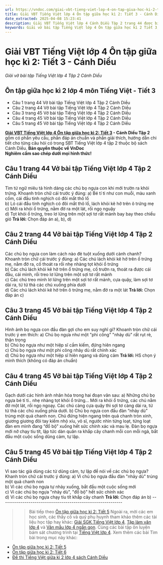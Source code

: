 ```yaml
---
url: https://vndoc.com/giai-vbt-tieng-viet-lop-4-on-tap-giua-hoc-ki-2-tiet-3-canh-dieu-303819
title: Giải VBT Tiếng Việt lớp 4 Ôn tập giữa học kì 2: Tiết 3 - Cánh Diều - Giải vở bài tập Tiếng Việt lớp 4 Tập 2 Cánh Diều - VnDoc.com
date_extracted: 2025-04-08 15:23:41
description: Giải VBT Tiếng Việt lớp 4 Cánh Diều Tập 2 trang 44 được biên soạn nhằm giúp các em HS đạt kết quả tốt trong quá trình làm bài tập và học tập môn Tiếng Việt lớp 4.
keywords: Giải vở bài tập Tiếng Việt lớp 4 Ôn tập giữa học kì 2 Tiết 3,Giải vở bài tập Tiếng Việt lớp 4,Ôn tập giữa học kì 2 tiếng việt 4,Ôn tập giữa học kì 2 lớp 4 môn tiếng việt,tiếng việt lớp 4,tiếng việt lớp 4 Cánh Diều,vở bài tập tiếng việt lớp 4,sách tiếng việt lớp 4,bài tập tiếng việt lớp 4,giải bài tập tiếng việt lớp 4,tiếng việt lớp 4 tập 2
---
```


# Giải VBT Tiếng Việt lớp 4 Ôn tập giữa học kì 2: Tiết 3 - Cánh Diều
 _Giải vở bài tập Tiếng Việt lớp 4 Tập 2 Cánh Diều_
## Ôn tập giữa học kì 2 lớp 4 môn Tiếng Việt - Tiết 3
  * Câu 1 trang 44 Vở bài tập Tiếng Việt lớp 4 Tập 2 Cánh Diều
  * Câu 2 trang 44 Vở bài tập Tiếng Việt lớp 4 Tập 2 Cánh Diều
  * Câu 3 trang 45 Vở bài tập Tiếng Việt lớp 4 Tập 2 Cánh Diều
  * Câu 4 trang 45 Vở bài tập Tiếng Việt lớp 4 Tập 2 Cánh Diều
  * Câu 5 trang 45 Vở bài tập Tiếng Việt lớp 4 Tập 2 Cánh Diều

**[Giải VBT Tiếng Việt lớp 4 Ôn tập giữa học kì 2: Tiết 3](<https://vndoc.com/giai-vbt-tieng-viet-lop-4-on-tap-giua-hoc-ki-2-tiet-3-canh-dieu-303819>) \- Cánh Diều Tập 2** gồm có phần yêu cầu, phần đáp án chuẩn và phần giải thích, hướng dẫn chi tiết cho từng câu hỏi có trong SBT Tiếng Việt lớp 4 tập 2 thuộc bộ  sách Cánh Diều.
**Bản quyền thuộc về VnDoc**   
**Nghiêm cấm sao chép dưới mọi hình thức\!**
## **Câu 1 trang 44 Vở bài tập Tiếng Việt lớp 4 Tập 2 Cánh Diều**
Tìm từ ngữ miêu tả hình dáng các chú bọ ngựa con khi mới trườn ra khỏi trứng. Khoanh tròn chữ cái trước ý đúng:
a\) Bé tí ti như con muỗi, màu xanh cốm, cái đầu tinh nghịch có đôi mắt thô lố  
b\) Ló cái đầu tinh nghịch có đôi mắt thô lố, lách khỏi kẽ hở trên ô trứng mẹ  
c\) Mới ra khỏi ổ trứng, nằm đờ ra một lát, rồi ngọ nguậy  
d\) Tọt khỏi ổ trứng, treo lơ lửng trên một sợi tơ rất mảnh bay bay theo chiều gió
**Trả lời:** Chọn đáp án a\), b\), d\)
## **Câu 2 trang 44 Vở bài tập Tiếng Việt lớp 4 Tập 2 Cánh Diều**
Các chú bọ ngựa con làm cách nào đẻ tuột xuống dưới cành chanh? Khoanh tròn chữ cái trước ý đúng:
a\) Các chú lách khỏi kẽ hở trên ổ trứng mẹ, nằm đờ ra, cố thoát ra rồi nhẹ nhàng tọt khỏi ổ trứng  
b\) Các chú lách khỏi kẽ hở trên ổ trứng mẹ, cố trườn ra, thoát ra được cái đầu, cái mình, rồi treo lơ lửng trên một sợi tơ rất mảnh  
c\) Các chú treo mình lơ lửng trên một sợi tơ rất mảnh, cựa quậy, làm sợi tơ dài ra, từ từ thả các chú xuống phía dưới  
d\) Các chú lách khỏi kẽ hở trên ô trứng mẹ, nằm đờ ra một lát
**Trả lời:** Chọn đáp án c\)
## **Câu 3 trang 45 Vở bài tập Tiếng Việt lớp 4 Tập 2 Cánh Diều**
Hình ảnh bọ ngựa con đầu đàn gợi cho em suy nghĩ gì? Khoanh tròn chữ cái trước ý em thích:
a\) Chú bọ ngựa như một "phi công" "nhảy dù" rất rụt rè, thận trọng  
b\) Chú bọ ngựa như một hiệp sĩ cầm kiếm, đứng hiên ngang  
c\) Chú bọ ngựa như một phi công nhảy dù rất chính xác  
d\) Chú bọ ngựa như một hiệp sĩ hiên ngang và dũng cảm
**Trả lời:** HS chọn ý mình thích \(không có đáp án chuẩn\)
## **Câu 4 trang 45 Vở bài tập Tiếng Việt lớp 4 Tập 2 Cánh Diều**
Gạch dưới các hình ảnh nhân hóa trong hai đoạn văn sau: 
a\) Những chú bọ ngựa bé tí ti.. nhẹ nhàng tọt khỏi ổ trứng... Mới ra khỏi ổ trứng, các chú nằm đờ một lát, rồi ngọ ngoạy. Các chú càng cựa quậy thì sợi tơ càng dài ra, từ từ thả các chú xuống phía dưới.
b\) Chú bọ ngựa con đầu đàn “nhảy dù” trúng một quả chanh non. Chú đứng hiện ngang trên quả chanh tròn xinh, giương giương đôi tay kiếm nhỏ xíu, võ sĩ, ngước nhìn từng loạt, từng loạt đàn em mình đang “đổ bộ” xuống hết sức chính xác và mau lẹ. Đàn bọ ngựa mới nở chạy tíu tít, lập tức dàn quân ra khắp cây chanh mỗi con mỗi ngả, bắt đầu một cuộc sống dũng cảm, tự lập.
## **Câu 5 trang 45 Vở bài tập Tiếng Việt lớp 4 Tập 2 Cánh Diều**
Vì sao tác giả dùng các từ dũng cảm, tự lập để nói về các chú bọ ngựa? Khanh tròn chữ cái trước ý đúng:
a\) Vì chú bọ ngựa đầu đàn "nhảy dù" trúng một quả chanh non  
b\) Vì các chú bọ ngựa tự nhảy xuống, bắt đầu một cuộc sống mới  
c\) Vì các chú bọ ngựa "nhảy dù", "đổ bộ" hết sức chính xác  
d\) Vì các chú bọ ngựa chạy tíu tít khắp cây chanh
**Trả lời:** Chọn đáp án b\)
\--------------------------------------------------------------
>> Bài tiếp theo [Ôn tập giữa học kì 2: Tiết 5](<https://vndoc.com/giai-vbt-tieng-viet-lop-4-on-tap-giua-hoc-ki-2-tiet-5-canh-dieu-303821>)
Ngoài ra, mời các em học sinh, các thầy cô và quý phụ huynh tham khảo thêm các tài liệu học tập hay khác: [Giải SGK Tiếng Việt lớp 4](<https://vndoc.com/tieng-viet-lop4>), [Tập làm văn lớp 4](<https://vndoc.com/tap-lam-van-lop4>) và [Văn mẫu lớp 4 ngắn gọn](<https://vndoc.com/van-mieu-ta-lop4>). Cùng các bài tập ôn luyện bám sát chương trình tại [Tiếng Việt lớp 4](<https://vndoc.com/tieng-viet-lop4>).
Xem thêm các bài Tìm bài trong mục này khác:
  * [Ôn tập giữa học kì 2: Tiết 5](</giai-vbt-tieng-viet-lop-4-on-tap-giua-hoc-ki-2-tiet-5-canh-dieu-303821>)
  * [Ôn tập giữa học kì 2: Tiết 6](</giai-vbt-tieng-viet-lop-4-on-tap-giua-hoc-ki-2-tiet-6-canh-dieu-303835>)
  * [Đề thi Tiếng Việt giữa kì 2 lớp 4 sách Cánh Diều](<https://vndoc.com/de-thi-giua-ki-2-lop-4-mon-tieng-viet-sach-canh-dieu>)

